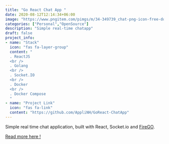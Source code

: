 ```yaml
---
title: "Go React Chat App "
date: 2020-08-12T12:14:34+06:00
image: "https://www.pngitem.com/pimgs/m/34-349739_chat-png-icon-free-download-searchpng-transparent-chat.png"
categories: ["Personal","OpenSource"]
description: "Simple real-time chatapp"
draft: false
project_info:
- name: "Stack"
  icon: "fas fa-layer-group"
  content: "
  . ReactJS
  <br />
  . Golang
  <br />
  . Socket.IO
  <br />
  . Docker
  <br />
  . Docker Compose
  "
- name: "Project Link"
  icon: "fas fa-link"
  content: "https://github.com/AppliNH/GoReact-ChatApp"
---
```



Simple real time chat application, built with React, Socket.io and [FireGO](https://github.com/AppliNH/firego).

[Read more here !](https://github.com/AppliNH/GoReact-ChatApp)